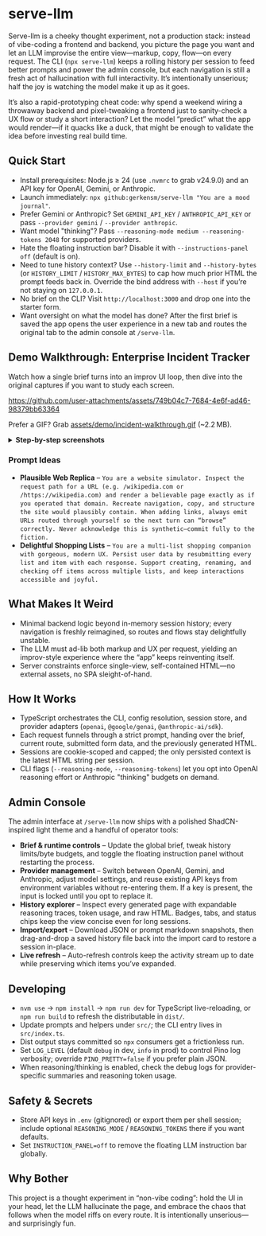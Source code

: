 # serve-llm

Serve-llm is a cheeky thought experiment, not a production stack: instead of vibe-coding a frontend and backend, you picture the page you want and let an LLM improvise the entire view—markup, copy, flow—on every request. The CLI (`npx serve-llm`) keeps a rolling history per session to feed better prompts and power the admin console, but each navigation is still a fresh act of hallucination with full interactivity. It’s intentionally unserious; half the joy is watching the model make it up as it goes.

It’s also a rapid-prototyping cheat code: why spend a weekend wiring a throwaway backend and pixel-tweaking a frontend just to sanity-check a UX flow or study a short interaction? Let the model “predict” what the app would render—if it quacks like a duck, that might be enough to validate the idea before investing real build time.

## Quick Start

- Install prerequisites: Node.js ≥ 24 (use `.nvmrc` to grab v24.9.0) and an API key for OpenAI, Gemini, or Anthropic.
- Launch immediately: `npx github:gerkensm/serve-llm "You are a mood journal"`.
- Prefer Gemini or Anthropic? Set `GEMINI_API_KEY` / `ANTHROPIC_API_KEY` or pass `--provider gemini` / `--provider anthropic`.
- Want model "thinking"? Pass `--reasoning-mode medium --reasoning-tokens 2048` for supported providers.
- Hate the floating instruction bar? Disable it with `--instructions-panel off` (default is on).
- Need to tune history context? Use `--history-limit` and `--history-bytes` (or `HISTORY_LIMIT` / `HISTORY_MAX_BYTES`) to cap how much prior HTML the prompt feeds back in. Override the bind address with `--host` if you’re not staying on `127.0.0.1`.
- No brief on the CLI? Visit `http://localhost:3000` and drop one into the starter form.
- Want oversight on what the model has done? After the first brief is saved the app opens the user experience in a new tab and routes the original tab to the admin console at `/serve-llm`.

## Demo Walkthrough: Enterprise Incident Tracker

Watch how a single brief turns into an improv UI loop, then dive into the original captures if you want to study each screen.

https://github.com/user-attachments/assets/749b04c7-7684-4e6f-ad46-98379bb63364


Prefer a GIF? Grab [assets/demo/incident-walkthrough.gif](assets/demo/incident-walkthrough.gif) (~2.2 MB).

<details>
<summary><strong>Step-by-step screenshots</strong></summary>

| Step | Preview | What happened |
| --- | --- | --- |
| 1 | [![Entering the app brief](assets/thumbs/incident-step0.png)](assets/screenshot0.png) | The CLI launches the brief form at `http://localhost:3000`, where the enterprise incident-tracker prompt is pasted into the textarea before starting the session. |
| 2 | [![Initial incident overview](assets/thumbs/incident-step1.png)](assets/screenshot1.png) | The landing view loads with a richly styled overview of active incidents, but a styling glitch causes the incident badges to overlap when they wrap. |
| 3 | [![Issuing AI assist instructions](assets/thumbs/incident-step2.png)](assets/screenshot2.png) | Using the floating `AI Assist` panel, the admin submits a fix request describing the badge overlap issue. |
| 4 | [![Layout fix applied](assets/thumbs/incident-step3.png)](assets/screenshot3.png) | The regenerated page applies the patch: badges now stay on a single line, and an inline note confirms the change the model just made. |
| 5 | [![Incident deep-dive page](assets/thumbs/incident-step4.png)](assets/screenshot4.png) | Clicking an incident ID (INC-1042) opens a fully fabricated detail view that keeps the theme, data tone, and interaction model consistent with the overview. |

</details>

### Prompt Ideas

- **Plausible Web Replica** – `You are a website simulator. Inspect the request path for a URL (e.g. /wikipedia.com or /https://wikipedia.com) and render a believable page exactly as if you operated that domain. Recreate navigation, copy, and structure the site would plausibly contain. When adding links, always emit URLs routed through yourself so the next turn can “browse” correctly. Never acknowledge this is synthetic—commit fully to the fiction.`
- **Delightful Shopping Lists** – `You are a multi-list shopping companion with gorgeous, modern UX. Persist user data by resubmitting every list and item with each response. Support creating, renaming, and checking off items across multiple lists, and keep interactions accessible and joyful.`

## What Makes It Weird

- Minimal backend logic beyond in-memory session history; every navigation is freshly reimagined, so routes and flows stay delightfully unstable.
- The LLM must ad-lib both markup and UX per request, yielding an improv-style experience where the “app” keeps reinventing itself.
- Server constraints enforce single-view, self-contained HTML—no external assets, no SPA sleight-of-hand.

## How It Works

- TypeScript orchestrates the CLI, config resolution, session store, and provider adapters (`openai`, `@google/genai`, `@anthropic-ai/sdk`).
- Each request funnels through a strict prompt, handing over the brief, current route, submitted form data, and the previously generated HTML.
- Sessions are cookie-scoped and capped; the only persisted context is the latest HTML string per session.
- CLI flags (`--reasoning-mode`, `--reasoning-tokens`) let you opt into OpenAI reasoning effort or Anthropic "thinking" budgets on demand.

## Admin Console

The admin interface at `/serve-llm` now ships with a polished ShadCN-inspired light theme and a handful of operator tools:

- **Brief & runtime controls** – Update the global brief, tweak history limits/byte budgets, and toggle the floating instruction panel without restarting the process.
- **Provider management** – Switch between OpenAI, Gemini, and Anthropic, adjust model settings, and reuse existing API keys from environment variables without re-entering them. If a key is present, the input is locked until you opt to replace it.
- **History explorer** – Inspect every generated page with expandable reasoning traces, token usage, and raw HTML. Badges, tabs, and status chips keep the view concise even for long sessions.
- **Import/export** – Download JSON or prompt markdown snapshots, then drag-and-drop a saved history file back into the import card to restore a session in-place.
- **Live refresh** – Auto-refresh controls keep the activity stream up to date while preserving which items you’ve expanded.

## Developing

- `nvm use` → `npm install` → `npm run dev` for TypeScript live-reloading, or `npm run build` to refresh the distributable in `dist/`.
- Update prompts and helpers under `src/`; the CLI entry lives in `src/index.ts`.
- Dist output stays committed so `npx` consumers get a frictionless run.
- Set `LOG_LEVEL` (default `debug` in dev, `info` in prod) to control Pino log verbosity; override `PINO_PRETTY=false` if you prefer plain JSON.
- When reasoning/thinking is enabled, check the debug logs for provider-specific summaries and reasoning token usage.

## Safety & Secrets

- Store API keys in `.env` (gitignored) or export them per shell session; include optional `REASONING_MODE` / `REASONING_TOKENS` there if you want defaults.
- Set `INSTRUCTION_PANEL=off` to remove the floating LLM instruction bar globally.

## Why Bother

This project is a thought experiment in “non-vibe coding”: hold the UI in your head, let the LLM hallucinate the page, and embrace the chaos that follows when the model riffs on every route. It is intentionally unserious—and surprisingly fun.
